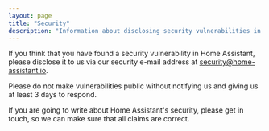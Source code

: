 ```yaml
---
layout: page
title: "Security"
description: "Information about disclosing security vulnerabilities in Home Assistant."
---
```


If you think that you have found a security vulnerability in Home Assistant, please disclose it to us via our security e-mail address at [security@home-assistant.io](mailto:security@home-assistant.io).

Please do not make vulnerabilities public without notifying us and giving us at least 3 days to respond.

If you are going to write about Home Assistant's security, please get in touch, so we can make sure that all claims are correct.
